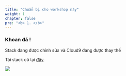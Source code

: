 ```yaml
---
title: "Chuẩn bị cho workshop này"
weight: 1
chapter: false
pre: "<b> 1. </b>"
---
```


### Khoan đã !
Stack đang được chỉnh sửa và Cloud9 đang được thay thế

Tải stack cũ tại [đây](../../workload/tagging-workload.yaml).

![](../../images/1/work.bmp)